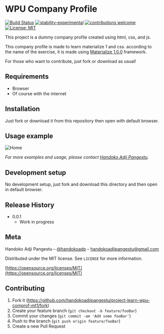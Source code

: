 # WPU Company Profile

[![Build Status](https://travis-ci.org/dwyl/esta.svg?branch=master)](https://github.com/handokoadjipangestu/project-learn-wpu-comprof-mt1)
[![stability-experimental](https://img.shields.io/badge/stability-experimental-orange.svg)](https://github.com/handokoadjipangestu/project-learn-wpu-comprof-mt1)
[![contributions welcome](https://img.shields.io/badge/contributions-welcome-brightgreen.svg?style=flat)](https://github.com/handokoadjipangestu/project-learn-wpu-comprof-mt1/fork)
[![License: MIT](https://img.shields.io/badge/License-MIT-yellow.svg)](https://opensource.org/licenses/MIT)

This project is a dummy company profile created using html, css, and js.

This company profile is made to learn materialize 1 and css. according to the name of the exercise, it is made using [Materialize 1.0.0](https://materializecss.com/) framework.

For those who want to contribute, just fork or download as usual!

## Requirements

- Browser
- Of course with the internet

## Installation

Just fork or download it from this repository then open with default browser.

## Usage example

![Home](https://bebaskripsi.000webhostapp.com/project-learn-wpu-comprof-mt1/home.png)

_For more examples and usage, please contact [Handoko Adji Pangestu](https://www.instagram.com/handokoadp/)._

## Development setup

No development setup, just fork and download this directory and then open in default browser.

## Release History

- 0.0.1
  - Work in progress

## Meta

Handoko Adji Pangestu – [@handokoadp](https://www.instagram.com/handokoadp/) – handokoadjipangestu@gmail.com

Distributed under the MIT license. See `LICENSE` for more information.

[https://opensource.org/licenses/MIT](https://opensource.org/licenses/MIT)

## Contributing

1. Fork it (<https://github.com/handokoadjipangestu/project-learn-wpu-comprof-mt1/fork>)
2. Create your feature branch (`git checkout -b feature/fooBar`)
3. Commit your changes (`git commit -am 'Add some fooBar'`)
4. Push to the branch (`git push origin feature/fooBar`)
5. Create a new Pull Request
